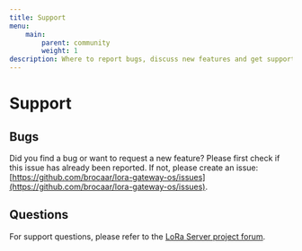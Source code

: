 ```yaml
---
title: Support
menu:
    main:
        parent: community
        weight: 1
description: Where to report bugs, discuss new features and get support from the community.
---
```


# Support

## Bugs

Did you find a bug or want to request a new feature? Please first check if
this issue has already been reported. If not, please create an issue:
[https://github.com/brocaar/lora-gateway-os/issues](https://github.com/brocaar/lora-gateway-os/issues).

## Questions

For support questions, please refer to the [LoRa Server project forum](https://forum.loraserver.io/).
